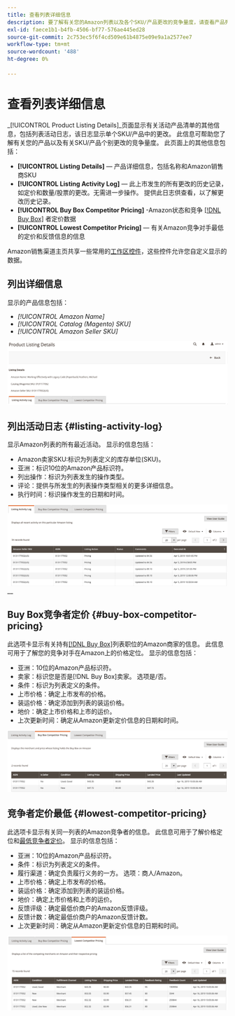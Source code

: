 ```yaml
---
title: 查看列表详细信息
description: 要了解有关您的Amazon列表以及各个SKU/产品更改的竞争量度，请查看产品列表详细信息页面。
exl-id: faece1b1-b4fb-4506-bf77-576ae445ed28
source-git-commit: 2c753ec5f6f4cd509e61b4875e09e9a1a2577ee7
workflow-type: tm+mt
source-wordcount: '488'
ht-degree: 0%

---
```


# 查看列表详细信息

_[!UICONTROL Product Listing Details]_页面显示有关活动产品清单的其他信息，包括列表活动日志，该日志显示单个SKU/产品中的更改。 此信息可帮助您了解有关您的产品以及有关SKU/产品个别更改的竞争量度。 此页面上的其他信息包括：

- **[!UICONTROL Listing Details]**  — 产品详细信息，包括名称和Amazon销售商SKU
- **[!UICONTROL Listing Activity Log]**  — 此上市发生的所有更改的历史记录，如定价和数量/股票的更改。无需进一步操作。 提供此日志供查看，以了解更改历史记录。
- **[!UICONTROL Buy Box Competitor Pricing]** -Amazon状态和竞争 [[!DNL Buy Box]](./buy-box-competitor-pricing.md) 者定价数据
- **[!UICONTROL Lowest Competitor Pricing]**  — 有关Amazon竞争对手最低的定价和反馈信息的信息

Amazon销售渠道主页共享一些常用的[工作区控件](./workspace-controls.md)，这些控件允许您自定义显示的数据。

## 列出详细信息

显示的产品信息包括：

- _[!UICONTROL Amazon Name]_
- _[!UICONTROL Catalog (Magento) SKU]_
- _[!UICONTROL Amazon Seller SKU]_

![列出详细信息](assets/amazon-product-listing-details.png)

## 列出活动日志 {#listing-activity-log}

显示Amazon列表的所有最近活动。 显示的信息包括：

- Amazon卖家SKU:标识为列表定义的库存单位(SKU)。
- 亚洲：标识10位的Amazon产品标识符。
- 列出操作：标识为列表发生的操作类型。
- 评论：提供与所发生的列表操作类型相关的更多详细信息。
- 执行时间：标识操作发生的日期和时间。

![产品列表详细信息 — 列出活动日志](assets/amazon-listing-activity-log.png)
__

## Buy Box竞争者定价 {#buy-box-competitor-pricing}

此选项卡显示有关持有[[!DNL Buy Box]](./buy-box-competitor-pricing.md)列表职位的Amazon商家的信息。 此信息可用于了解您的竞争对手在Amazon上的价格定位。 显示的信息包括：

- 亚洲：10位的Amazon产品标识符。
- 卖家：标识您是否是[!DNL Buy Box]卖家。 选项是/否。
- 条件：标识为列表定义的条件。
- 上市价格：确定上市发布的价格。
- 装运价格：确定添加到列表的装运价格。
- 地价：确定上市价格和上市的运价。
- 上次更新时间：确定从Amazon更新定价信息的日期和时间。

![产品列表详细信息：Buy Box竞争者定价](assets/amazon-listing-details-buy-box-2.png)

## 竞争者定价最低 {#lowest-competitor-pricing}

此选项卡显示有关同一列表的Amazon竞争者的信息。 此信息可用于了解价格定位和[最低竞争者定价](./lowest-competitor-pricing.md)。 显示的信息包括：

- 亚洲：10位的Amazon产品标识符。
- 条件：标识为列表定义的条件。
- 履行渠道：确定负责履行义务的一方。 选项：商人/Amazon。
- 上市价格：确定上市发布的价格。
- 装运价格：确定添加到列表的装运价格。
- 地价：确定上市价格和上市的运价。
- 反馈评级：确定最低价商户的Amazon反馈评级。
- 反馈计数：确定最低价商户的Amazon反馈计数。
- 上次更新时间：确定从Amazon更新定价信息的日期和时间。

![产品列表详细信息 — 最低竞争者定价](assets/amazon-listing-details-lowest-comp.png)
